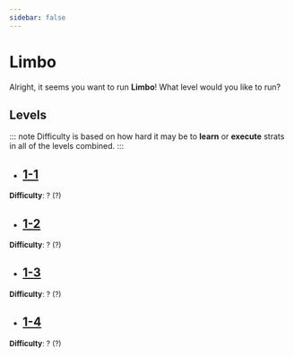 ```yaml
---
sidebar: false
---
```


# Limbo

Alright, it seems you want to run **Limbo**! What level would you like to run?

## Levels
::: note
Difficulty is based on how hard it may be to **learn** or **execute** strats in all of the levels combined.
:::

- ## [1-1](/guides/any/1-limbo/any-1-1.md)
<font size="2">
    <b>Difficulty</b>: ? (?)
</font>

- ## [1-2](/guides/any/1-limbo/any-1-2.md)
<font size="2">
    <b>Difficulty</b>: ? (?)
</font>

- ## [1-3](/guides/any/1-limbo/any-1-3.md)
<font size="2">
    <b>Difficulty</b>: ? (?)
</font>

- ## [1-4](/guides/any/1-limbo/any-1-4.md)
<font size="2">
    <b>Difficulty</b>: ? (?)
</font>